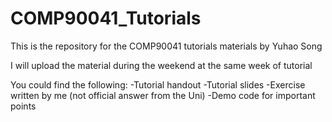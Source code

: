 # COMP90041_Tutorials
This is the repository for the COMP90041 tutorials materials by Yuhao Song

I will upload the material during the weekend at the same week of tutorial

You could find the following:
-Tutorial handout
-Tutorial slides
-Exercise written by me (not official answer from the Uni)
-Demo code for important points
 
